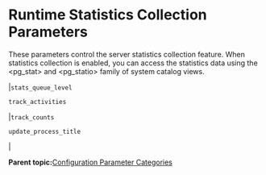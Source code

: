 # Runtime Statistics Collection Parameters 

These parameters control the server statistics collection feature. When statistics collection is enabled, you can access the statistics data using the <pg\_stat\> and <pg\_statio\> family of system catalog views.

|`stats_queue_level`

 `track_activities`

|`track_counts`

 `update_process_title`

|

**Parent topic:**[Configuration Parameter Categories](../topics/g-configuration-parameter-categories.html)


